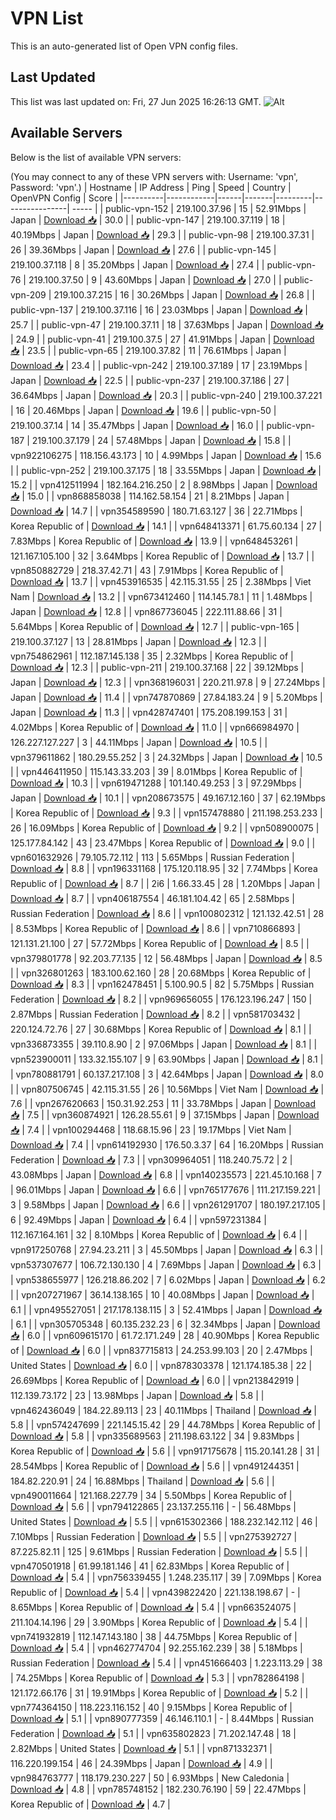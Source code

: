 # VPN List

This is an auto-generated list of Open VPN config files.

## Last Updated

This list was last updated on: Fri, 27 Jun 2025 16:26:13 GMT.
![Alt](https://repobeats.axiom.co/api/embed/186b98318ef1479477931607c1ad7d823f12451f.svg "Repobeats analytics image")

## Available Servers

Below is the list of available VPN servers:

(You may connect to any of these VPN servers with: Username: 'vpn', Password: 'vpn'.)
| Hostname | IP Address | Ping | Speed | Country | OpenVPN Config | Score |
|----------|------------|------|-------|---------|----------------| ----- |
| public-vpn-152 | 219.100.37.96 | 15 | 52.91Mbps | Japan | [Download 📥](./configs/server_0_JP.ovpn) | 30.0 |
| public-vpn-147 | 219.100.37.119 | 18 | 40.19Mbps | Japan | [Download 📥](./configs/server_1_JP.ovpn) | 29.3 |
| public-vpn-98 | 219.100.37.31 | 26 | 39.36Mbps | Japan | [Download 📥](./configs/server_2_JP.ovpn) | 27.6 |
| public-vpn-145 | 219.100.37.118 | 8 | 35.20Mbps | Japan | [Download 📥](./configs/server_3_JP.ovpn) | 27.4 |
| public-vpn-76 | 219.100.37.50 | 9 | 43.60Mbps | Japan | [Download 📥](./configs/server_4_JP.ovpn) | 27.0 |
| public-vpn-209 | 219.100.37.215 | 16 | 30.26Mbps | Japan | [Download 📥](./configs/server_5_JP.ovpn) | 26.8 |
| public-vpn-137 | 219.100.37.116 | 16 | 23.03Mbps | Japan | [Download 📥](./configs/server_6_JP.ovpn) | 25.7 |
| public-vpn-47 | 219.100.37.11 | 18 | 37.63Mbps | Japan | [Download 📥](./configs/server_7_JP.ovpn) | 24.9 |
| public-vpn-41 | 219.100.37.5 | 27 | 41.91Mbps | Japan | [Download 📥](./configs/server_8_JP.ovpn) | 23.5 |
| public-vpn-65 | 219.100.37.82 | 11 | 76.61Mbps | Japan | [Download 📥](./configs/server_9_JP.ovpn) | 23.4 |
| public-vpn-242 | 219.100.37.189 | 17 | 23.19Mbps | Japan | [Download 📥](./configs/server_10_JP.ovpn) | 22.5 |
| public-vpn-237 | 219.100.37.186 | 27 | 36.64Mbps | Japan | [Download 📥](./configs/server_11_JP.ovpn) | 20.3 |
| public-vpn-240 | 219.100.37.221 | 16 | 20.46Mbps | Japan | [Download 📥](./configs/server_12_JP.ovpn) | 19.6 |
| public-vpn-50 | 219.100.37.14 | 14 | 35.47Mbps | Japan | [Download 📥](./configs/server_13_JP.ovpn) | 16.0 |
| public-vpn-187 | 219.100.37.179 | 24 | 57.48Mbps | Japan | [Download 📥](./configs/server_14_JP.ovpn) | 15.8 |
| vpn922106275 | 118.156.43.173 | 10 | 4.99Mbps | Japan | [Download 📥](./configs/server_15_JP.ovpn) | 15.6 |
| public-vpn-252 | 219.100.37.175 | 18 | 33.55Mbps | Japan | [Download 📥](./configs/server_16_JP.ovpn) | 15.2 |
| vpn412511994 | 182.164.216.250 | 2 | 8.98Mbps | Japan | [Download 📥](./configs/server_17_JP.ovpn) | 15.0 |
| vpn868858038 | 114.162.58.154 | 21 | 8.21Mbps | Japan | [Download 📥](./configs/server_18_JP.ovpn) | 14.7 |
| vpn354589590 | 180.71.63.127 | 36 | 22.71Mbps | Korea Republic of | [Download 📥](./configs/server_19_KR.ovpn) | 14.1 |
| vpn648413371 | 61.75.60.134 | 27 | 7.83Mbps | Korea Republic of | [Download 📥](./configs/server_20_KR.ovpn) | 13.9 |
| vpn648453261 | 121.167.105.100 | 32 | 3.64Mbps | Korea Republic of | [Download 📥](./configs/server_21_KR.ovpn) | 13.7 |
| vpn850882729 | 218.37.42.71 | 43 | 7.91Mbps | Korea Republic of | [Download 📥](./configs/server_22_KR.ovpn) | 13.7 |
| vpn453916535 | 42.115.31.55 | 25 | 2.38Mbps | Viet Nam | [Download 📥](./configs/server_23_VN.ovpn) | 13.2 |
| vpn673412460 | 114.145.78.1 | 11 | 1.48Mbps | Japan | [Download 📥](./configs/server_24_JP.ovpn) | 12.8 |
| vpn867736045 | 222.111.88.66 | 31 | 5.64Mbps | Korea Republic of | [Download 📥](./configs/server_25_KR.ovpn) | 12.7 |
| public-vpn-165 | 219.100.37.127 | 13 | 28.81Mbps | Japan | [Download 📥](./configs/server_26_JP.ovpn) | 12.3 |
| vpn754862961 | 112.187.145.138 | 35 | 2.32Mbps | Korea Republic of | [Download 📥](./configs/server_27_KR.ovpn) | 12.3 |
| public-vpn-211 | 219.100.37.168 | 22 | 39.12Mbps | Japan | [Download 📥](./configs/server_28_JP.ovpn) | 12.3 |
| vpn368196031 | 220.211.97.8 | 9 | 27.24Mbps | Japan | [Download 📥](./configs/server_29_JP.ovpn) | 11.4 |
| vpn747870869 | 27.84.183.24 | 9 | 5.20Mbps | Japan | [Download 📥](./configs/server_30_JP.ovpn) | 11.3 |
| vpn428747401 | 175.208.199.153 | 31 | 4.02Mbps | Korea Republic of | [Download 📥](./configs/server_31_KR.ovpn) | 11.0 |
| vpn666984970 | 126.227.127.227 | 3 | 44.11Mbps | Japan | [Download 📥](./configs/server_32_JP.ovpn) | 10.5 |
| vpn379611862 | 180.29.55.252 | 3 | 24.32Mbps | Japan | [Download 📥](./configs/server_33_JP.ovpn) | 10.5 |
| vpn446411950 | 115.143.33.203 | 39 | 8.01Mbps | Korea Republic of | [Download 📥](./configs/server_34_KR.ovpn) | 10.3 |
| vpn619471288 | 101.140.49.253 | 3 | 97.29Mbps | Japan | [Download 📥](./configs/server_35_JP.ovpn) | 10.1 |
| vpn208673575 | 49.167.12.160 | 37 | 62.19Mbps | Korea Republic of | [Download 📥](./configs/server_36_KR.ovpn) | 9.3 |
| vpn157478880 | 211.198.253.233 | 26 | 16.09Mbps | Korea Republic of | [Download 📥](./configs/server_37_KR.ovpn) | 9.2 |
| vpn508900075 | 125.177.84.142 | 43 | 23.47Mbps | Korea Republic of | [Download 📥](./configs/server_38_KR.ovpn) | 9.0 |
| vpn601632926 | 79.105.72.112 | 113 | 5.65Mbps | Russian Federation | [Download 📥](./configs/server_39_RU.ovpn) | 8.8 |
| vpn196331168 | 175.120.118.95 | 32 | 7.74Mbps | Korea Republic of | [Download 📥](./configs/server_40_KR.ovpn) | 8.7 |
| 2i6 | 1.66.33.45 | 28 | 1.20Mbps | Japan | [Download 📥](./configs/server_41_JP.ovpn) | 8.7 |
| vpn406187554 | 46.181.104.42 | 65 | 2.58Mbps | Russian Federation | [Download 📥](./configs/server_42_RU.ovpn) | 8.6 |
| vpn100802312 | 121.132.42.51 | 28 | 8.53Mbps | Korea Republic of | [Download 📥](./configs/server_43_KR.ovpn) | 8.6 |
| vpn710866893 | 121.131.21.100 | 27 | 57.72Mbps | Korea Republic of | [Download 📥](./configs/server_44_KR.ovpn) | 8.5 |
| vpn379801778 | 92.203.77.135 | 12 | 56.48Mbps | Japan | [Download 📥](./configs/server_45_JP.ovpn) | 8.5 |
| vpn326801263 | 183.100.62.160 | 28 | 20.68Mbps | Korea Republic of | [Download 📥](./configs/server_46_KR.ovpn) | 8.3 |
| vpn162478451 | 5.100.90.5 | 82 | 5.75Mbps | Russian Federation | [Download 📥](./configs/server_47_RU.ovpn) | 8.2 |
| vpn969656055 | 176.123.196.247 | 150 | 2.87Mbps | Russian Federation | [Download 📥](./configs/server_48_RU.ovpn) | 8.2 |
| vpn581703432 | 220.124.72.76 | 27 | 30.68Mbps | Korea Republic of | [Download 📥](./configs/server_49_KR.ovpn) | 8.1 |
| vpn336873355 | 39.110.8.90 | 2 | 97.06Mbps | Japan | [Download 📥](./configs/server_50_JP.ovpn) | 8.1 |
| vpn523900011 | 133.32.155.107 | 9 | 63.90Mbps | Japan | [Download 📥](./configs/server_51_JP.ovpn) | 8.1 |
| vpn780881791 | 60.137.217.108 | 3 | 42.64Mbps | Japan | [Download 📥](./configs/server_52_JP.ovpn) | 8.0 |
| vpn807506745 | 42.115.31.55 | 26 | 10.56Mbps | Viet Nam | [Download 📥](./configs/server_53_VN.ovpn) | 7.6 |
| vpn267620663 | 150.31.92.253 | 11 | 33.78Mbps | Japan | [Download 📥](./configs/server_54_JP.ovpn) | 7.5 |
| vpn360874921 | 126.28.55.61 | 9 | 37.15Mbps | Japan | [Download 📥](./configs/server_55_JP.ovpn) | 7.4 |
| vpn100294468 | 118.68.15.96 | 23 | 19.17Mbps | Viet Nam | [Download 📥](./configs/server_56_VN.ovpn) | 7.4 |
| vpn614192930 | 176.50.3.37 | 64 | 16.20Mbps | Russian Federation | [Download 📥](./configs/server_57_RU.ovpn) | 7.3 |
| vpn309964051 | 118.240.75.72 | 2 | 43.08Mbps | Japan | [Download 📥](./configs/server_58_JP.ovpn) | 6.8 |
| vpn140235573 | 221.45.10.168 | 7 | 96.01Mbps | Japan | [Download 📥](./configs/server_59_JP.ovpn) | 6.6 |
| vpn765177676 | 111.217.159.221 | 3 | 9.58Mbps | Japan | [Download 📥](./configs/server_60_JP.ovpn) | 6.6 |
| vpn261291707 | 180.197.217.105 | 6 | 92.49Mbps | Japan | [Download 📥](./configs/server_61_JP.ovpn) | 6.4 |
| vpn597231384 | 112.167.164.161 | 32 | 8.10Mbps | Korea Republic of | [Download 📥](./configs/server_62_KR.ovpn) | 6.4 |
| vpn917250768 | 27.94.23.211 | 3 | 45.50Mbps | Japan | [Download 📥](./configs/server_63_JP.ovpn) | 6.3 |
| vpn537307677 | 106.72.130.130 | 4 | 7.69Mbps | Japan | [Download 📥](./configs/server_64_JP.ovpn) | 6.3 |
| vpn538655977 | 126.218.86.202 | 7 | 6.02Mbps | Japan | [Download 📥](./configs/server_65_JP.ovpn) | 6.2 |
| vpn207271967 | 36.14.138.165 | 10 | 40.08Mbps | Japan | [Download 📥](./configs/server_66_JP.ovpn) | 6.1 |
| vpn495527051 | 217.178.138.115 | 3 | 52.41Mbps | Japan | [Download 📥](./configs/server_67_JP.ovpn) | 6.1 |
| vpn305705348 | 60.135.232.23 | 6 | 32.34Mbps | Japan | [Download 📥](./configs/server_68_JP.ovpn) | 6.0 |
| vpn609615170 | 61.72.171.249 | 28 | 40.90Mbps | Korea Republic of | [Download 📥](./configs/server_69_KR.ovpn) | 6.0 |
| vpn837715813 | 24.253.99.103 | 20 | 2.47Mbps | United States | [Download 📥](./configs/server_70_US.ovpn) | 6.0 |
| vpn878303378 | 121.174.185.38 | 22 | 26.69Mbps | Korea Republic of | [Download 📥](./configs/server_71_KR.ovpn) | 6.0 |
| vpn213842919 | 112.139.73.172 | 23 | 13.98Mbps | Japan | [Download 📥](./configs/server_72_JP.ovpn) | 5.8 |
| vpn462436049 | 184.22.89.113 | 23 | 40.11Mbps | Thailand | [Download 📥](./configs/server_73_TH.ovpn) | 5.8 |
| vpn574247699 | 221.145.15.42 | 29 | 44.78Mbps | Korea Republic of | [Download 📥](./configs/server_74_KR.ovpn) | 5.8 |
| vpn335689563 | 211.198.63.122 | 34 | 9.83Mbps | Korea Republic of | [Download 📥](./configs/server_75_KR.ovpn) | 5.6 |
| vpn917175678 | 115.20.141.28 | 31 | 28.54Mbps | Korea Republic of | [Download 📥](./configs/server_76_KR.ovpn) | 5.6 |
| vpn491244351 | 184.82.220.91 | 24 | 16.88Mbps | Thailand | [Download 📥](./configs/server_77_TH.ovpn) | 5.6 |
| vpn490011664 | 121.168.227.79 | 34 | 5.50Mbps | Korea Republic of | [Download 📥](./configs/server_78_KR.ovpn) | 5.6 |
| vpn794122865 | 23.137.255.116 | - | 56.48Mbps | United States | [Download 📥](./configs/server_79_US.ovpn) | 5.5 |
| vpn615302366 | 188.232.142.112 | 46 | 7.10Mbps | Russian Federation | [Download 📥](./configs/server_80_RU.ovpn) | 5.5 |
| vpn275392727 | 87.225.82.11 | 125 | 9.61Mbps | Russian Federation | [Download 📥](./configs/server_81_RU.ovpn) | 5.5 |
| vpn470501918 | 61.99.181.146 | 41 | 62.83Mbps | Korea Republic of | [Download 📥](./configs/server_82_KR.ovpn) | 5.4 |
| vpn756339455 | 1.248.235.117 | 39 | 7.09Mbps | Korea Republic of | [Download 📥](./configs/server_83_KR.ovpn) | 5.4 |
| vpn439822420 | 221.138.198.67 | - | 8.65Mbps | Korea Republic of | [Download 📥](./configs/server_84_KR.ovpn) | 5.4 |
| vpn663524075 | 211.104.14.196 | 29 | 3.90Mbps | Korea Republic of | [Download 📥](./configs/server_85_KR.ovpn) | 5.4 |
| vpn741932819 | 112.147.143.180 | 38 | 44.75Mbps | Korea Republic of | [Download 📥](./configs/server_86_KR.ovpn) | 5.4 |
| vpn462774704 | 92.255.162.239 | 38 | 5.18Mbps | Russian Federation | [Download 📥](./configs/server_87_RU.ovpn) | 5.4 |
| vpn451666403 | 1.223.113.29 | 38 | 74.25Mbps | Korea Republic of | [Download 📥](./configs/server_88_KR.ovpn) | 5.3 |
| vpn782864198 | 121.172.66.176 | 31 | 19.91Mbps | Korea Republic of | [Download 📥](./configs/server_89_KR.ovpn) | 5.2 |
| vpn774364150 | 118.223.116.152 | 40 | 9.15Mbps | Korea Republic of | [Download 📥](./configs/server_90_KR.ovpn) | 5.1 |
| vpn890777359 | 46.146.110.1 | - | 8.44Mbps | Russian Federation | [Download 📥](./configs/server_91_RU.ovpn) | 5.1 |
| vpn635802823 | 71.202.147.48 | 18 | 2.82Mbps | United States | [Download 📥](./configs/server_92_US.ovpn) | 5.1 |
| vpn871332371 | 116.220.199.154 | 46 | 24.39Mbps | Japan | [Download 📥](./configs/server_93_JP.ovpn) | 4.9 |
| vpn984763777 | 118.179.230.227 | 50 | 6.93Mbps | New Caledonia | [Download 📥](./configs/server_94_NC.ovpn) | 4.8 |
| vpn785748152 | 182.230.76.190 | 59 | 22.47Mbps | Korea Republic of | [Download 📥](./configs/server_95_KR.ovpn) | 4.7 |
